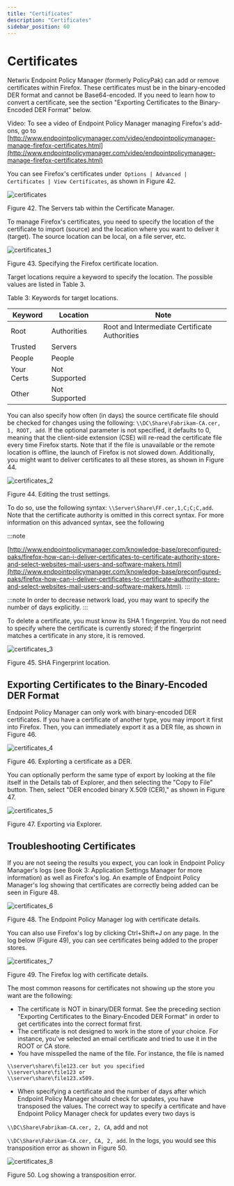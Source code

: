 ```yaml
---
title: "Certificates"
description: "Certificates"
sidebar_position: 60
---
```


# Certificates

Netwrix Endpoint Policy Manager (formerly PolicyPak) can add or remove certificates within Firefox.
These certificates must be in the binary-encoded DER format and cannot be Base64-encoded. If you
need to learn how to convert a certificate, see the section "Exporting Certificates to the
Binary-Encoded DER Format" below.

Video: To see a video of Endpoint Policy Manager managing Firefox's add-ons, go to
[http://www.endpointpolicymanager.com/video/endpointpolicymanager-manage-firefox-certificates.html](http://www.endpointpolicymanager.com/video/endpointpolicymanager-manage-firefox-certificates.html)

You can see Firefox's certificates under` Options | Advanced | Certificates | View Certificates`, as
shown in Figure 42.

![certificates](/images/endpointpolicymanager/applicationsettings/preconfigured/firefox/certificate/certificates.webp)

Figure 42. The Servers tab within the Certificate Manager.

To manage Firefox's certificates, you need to specify the location of the certificate to import
(source) and the location where you want to deliver it (target). The source location can be local,
on a file server, etc.

![certificates_1](/images/endpointpolicymanager/applicationsettings/preconfigured/firefox/certificate/certificates_1.webp)

Figure 43. Specifying the Firefox certificate location.

Target locations require a keyword to specify the location. The possible values are listed in
Table 3.

Table 3: Keywords for target locations.

| Keyword    | Location      | Note                                          |
| ---------- | ------------- | --------------------------------------------- |
| Root       | Authorities   | Root and Intermediate Certificate Authorities |
| Trusted    | Servers       |                                               |
| People     | People        |                                               |
| Your Certs | Not Supported |                                               |
| Other      | Not Supported |                                               |

You can also specify how often (in days) the source certificate file should be checked for changes
using the following: `\\DC\Share\Fabrikam-CA.cer, 1, ROOT, add`. If the optional parameter is not
specified, it defaults to 0, meaning that the client-side extension (CSE) will re-read the
certificate file every time Firefox starts. Note that if the file is unavailable or the remote
location is offline, the launch of Firefox is not slowed down. Additionally, you might want to
deliver certificates to all these stores, as shown in Figure 44.

![certificates_2](/images/endpointpolicymanager/applicationsettings/preconfigured/firefox/certificate/certificates_2.webp)

Figure 44. Editing the trust settings.

To do so, use the following syntax: `\\Server\Share\FF.cer,1,C;C;C,add`. Note that the certificate
authority is omitted in this correct syntax. For more information on this advanced syntax, see the
following

:::note

[http://www.endpointpolicymanager.com/knowledge-base/preconfigured-paks/firefox-how-can-i-deliver-certificates-to-certificate-authority-store-and-select-websites-mail-users-and-software-makers.html](http://www.endpointpolicymanager.com/knowledge-base/preconfigured-paks/firefox-how-can-i-deliver-certificates-to-certificate-authority-store-and-select-websites-mail-users-and-software-makers.html).
:::


:::note
In order to decrease network load, you may want to specify the number of days explicitly.
:::


To delete a certificate, you must know its SHA 1 fingerprint. You do not need to specify where the
certificate is currently stored; if the fingerprint matches a certificate in any store, it is
removed.

![certificates_3](/images/endpointpolicymanager/applicationsettings/preconfigured/firefox/certificate/certificates_3.webp)

Figure 45. SHA Fingerprint location.

## Exporting Certificates to the Binary-Encoded DER Format

Endpoint Policy Manager can only work with binary-encoded DER certificates. If you have a
certificate of another type, you may import it first into Firefox. Then, you can immediately export
it as a DER file, as shown in Figure 46.

![certificates_4](/images/endpointpolicymanager/applicationsettings/preconfigured/firefox/certificate/certificates_4.webp)

Figure 46. Explorting a certificate as a DER.

You can optionally perform the same type of export by looking at the file itself in the Details tab
of Explorer, and then selecting the "Copy to File" button. Then, select "DER encoded binary X.509
(CER)," as shown in Figure 47.

![certificates_5](/images/endpointpolicymanager/applicationsettings/preconfigured/firefox/certificate/certificates_5.webp)

Figure 47. Exporting via Explorer.

## Troubleshooting Certificates

If you are not seeing the results you expect, you can look in Endpoint Policy Manager's logs (see
Book 3: Application Settings Manager for more information) as well as Firefox's log. An example of
Endpoint Policy Manager's log showing that certificates are correctly being added can be seen in
Figure 48.

![certificates_6](/images/endpointpolicymanager/applicationsettings/preconfigured/firefox/certificate/certificates_6.webp)

Figure 48. The Endpoint Policy Manager log with certificate details.

You can also use Firefox's log by clicking Ctrl+Shift+J on any page. In the log below (Figure 49),
you can see certificates being added to the proper stores.

![certificates_7](/images/endpointpolicymanager/applicationsettings/preconfigured/firefox/certificate/certificates_7.webp)

Figure 49. The Firefox log with certificate details.

The most common reasons for certificates not showing up the store you want are the following:

- The certificate is NOT in binary/DER format. See the preceding section "Exporting Certificates to
  the Binary-Encoded DER Format" in order to get certificates into the correct format first.
- The certificate is not designed to work in the store of your choice. For instance, you've selected
  an email certificate and tried to use it in the ROOT or CA store.
- You have misspelled the name of the file. For instance, the file is named

```
\\server\share\file123.cer but you specified 
\\server\share\file123 or 
\\server\share\file123.x509.
```

- When specifying a certificate and the number of days after which Endpoint Policy Manager should
  check for updates, you have transposed the values. The correct way to specify a certificate and
  have Endpoint Policy Manager check for updates every two days is

`\\DC\Share\Fabrikam-CA.cer, 2, CA`, add and not

`\\DC\Share\Fabrikam-CA.cer, CA, 2, add`. In the logs, you would see this transposition error as
shown in Figure 50.

![certificates_8](/images/endpointpolicymanager/applicationsettings/preconfigured/firefox/certificate/certificates_8.webp)

Figure 50. Log showing a transposition error.
